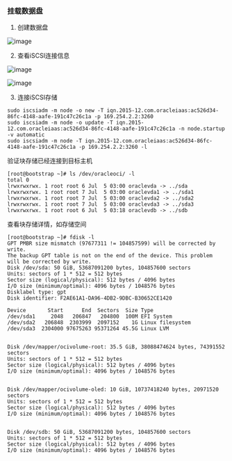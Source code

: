 ### 挂载数据盘

1. 创建数据盘

![image](https://user-images.githubusercontent.com/4653664/177243490-705ce274-c853-456e-9f3c-93e963c7155f.png)


2. 查看iSCSI连接信息

![image](https://user-images.githubusercontent.com/4653664/177243664-e9917baa-bdf9-46ac-8092-c76745c1c23f.png)


![image](https://user-images.githubusercontent.com/4653664/177243360-16848c32-1d17-48f7-ada5-e5d61268d42a.png)


3. 连接iSCSI存储

```
sudo iscsiadm -m node -o new -T iqn.2015-12.com.oracleiaas:ac526d34-86fc-4148-aafe-191c47c26c1a -p 169.254.2.2:3260
sudo iscsiadm -m node -o update -T iqn.2015-12.com.oracleiaas:ac526d34-86fc-4148-aafe-191c47c26c1a -n node.startup -v automatic
sudo iscsiadm -m node -T iqn.2015-12.com.oracleiaas:ac526d34-86fc-4148-aafe-191c47c26c1a -p 169.254.2.2:3260 -l
```

验证块存储已经连接到目标主机
```
[root@bootstrap ~]# ls /dev/oracleoci/ -l
total 0
lrwxrwxrwx. 1 root root 6 Jul  5 03:00 oraclevda -> ../sda
lrwxrwxrwx. 1 root root 7 Jul  5 03:00 oraclevda1 -> ../sda1
lrwxrwxrwx. 1 root root 7 Jul  5 03:00 oraclevda2 -> ../sda2
lrwxrwxrwx. 1 root root 7 Jul  5 03:00 oraclevda3 -> ../sda3
lrwxrwxrwx. 1 root root 6 Jul  5 03:18 oraclevdb -> ../sdb
```

查看块存储详情，如存储空间

```
[root@bootstrap ~]# fdisk -l
GPT PMBR size mismatch (97677311 != 104857599) will be corrected by write.
The backup GPT table is not on the end of the device. This problem will be corrected by write.
Disk /dev/sda: 50 GiB, 53687091200 bytes, 104857600 sectors
Units: sectors of 1 * 512 = 512 bytes
Sector size (logical/physical): 512 bytes / 4096 bytes
I/O size (minimum/optimal): 4096 bytes / 1048576 bytes
Disklabel type: gpt
Disk identifier: F2AE61A1-DA96-4DB2-9DBC-B30652CE1420

Device       Start      End  Sectors  Size Type
/dev/sda1     2048   206847   204800  100M EFI System
/dev/sda2   206848  2303999  2097152    1G Linux filesystem
/dev/sda3  2304000 97675263 95371264 45.5G Linux LVM


Disk /dev/mapper/ocivolume-root: 35.5 GiB, 38088474624 bytes, 74391552 sectors
Units: sectors of 1 * 512 = 512 bytes
Sector size (logical/physical): 512 bytes / 4096 bytes
I/O size (minimum/optimal): 4096 bytes / 1048576 bytes


Disk /dev/mapper/ocivolume-oled: 10 GiB, 10737418240 bytes, 20971520 sectors
Units: sectors of 1 * 512 = 512 bytes
Sector size (logical/physical): 512 bytes / 4096 bytes
I/O size (minimum/optimal): 4096 bytes / 1048576 bytes


Disk /dev/sdb: 50 GiB, 53687091200 bytes, 104857600 sectors
Units: sectors of 1 * 512 = 512 bytes
Sector size (logical/physical): 512 bytes / 4096 bytes
I/O size (minimum/optimal): 4096 bytes / 1048576 bytes
```


